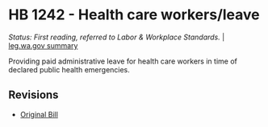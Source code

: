 # HB 1242 - Health care workers/leave
*Status: First reading, referred to Labor & Workplace Standards.* | [leg.wa.gov summary](https://app.leg.wa.gov/billsummary?BillNumber=1242&Year=2021)

Providing paid administrative leave for health care workers in time of declared public health emergencies.

## Revisions
* [Original Bill](1/)